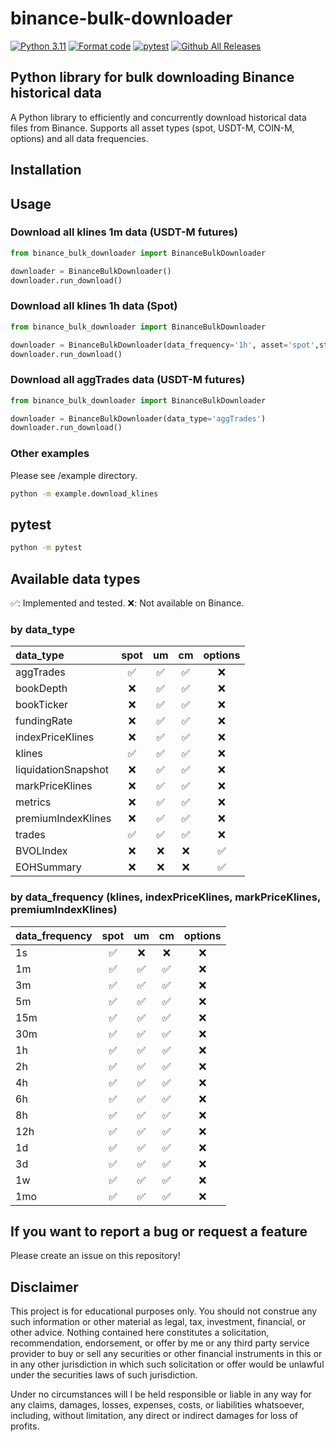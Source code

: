 # binance-bulk-downloader
[![Python 3.11](https://img.shields.io/badge/python-3.11-blue.svg)](https://www.python.org/downloads/release/python-3110//)
[![Format code](https://github.com/aoki-h-jp/binance-bulk-downloader/actions/workflows/Formatter.yml/badge.svg?branch=main)](https://github.com/aoki-h-jp/binance-bulk-downloader/actions/workflows/Formatter.yml)
[![pytest](https://github.com/aoki-h-jp/binance-bulk-downloader/actions/workflows/pytest.yaml/badge.svg)](https://github.com/aoki-h-jp/binance-bulk-downloader/actions/workflows/pytest.yaml)
[![Github All Releases](https://img.shields.io/github/downloads/aoki-h-jp/binance-liquidation-feeder/total.svg)]()

## Python library for bulk downloading Binance historical data
A Python library to efficiently and concurrently download historical data files from Binance. Supports all asset types (spot, USDT-M, COIN-M, options) and all data frequencies.

## Installation



## Usage
### Download all klines 1m data (USDT-M futures)

```python
from binance_bulk_downloader import BinanceBulkDownloader

downloader = BinanceBulkDownloader()
downloader.run_download()
```

### Download all klines 1h data (Spot)

```python
from binance_bulk_downloader import BinanceBulkDownloader

downloader = BinanceBulkDownloader(data_frequency='1h', asset='spot',start_date="2024-11")
downloader.run_download()
```

### Download all aggTrades data (USDT-M futures)

```python
from binance_bulk_downloader import BinanceBulkDownloader

downloader = BinanceBulkDownloader(data_type='aggTrades')
downloader.run_download()
```

### Other examples
Please see /example directory.

```bash
python -m example.download_klines
```

## pytest

```bash
python -m pytest
```

## Available data types
✅: Implemented and tested. ❌: Not available on Binance.

### by data_type

| data_type           | spot | um   | cm   | options | 
| :------------------ | :--: | :--: | :--: | :-----: | 
| aggTrades           | ✅   | ✅   | ✅ | ❌      | 
| bookDepth           | ❌   | ✅   | ✅ | ❌      | 
| bookTicker          | ❌   | ✅   | ✅ | ❌      | 
| fundingRate         | ❌   | ✅   | ✅ | ❌      | 
| indexPriceKlines    | ❌   | ✅   | ✅ | ❌      | 
| klines              | ✅   | ✅   | ✅ | ❌      | 
| liquidationSnapshot | ❌   | ✅   | ✅ | ❌      | 
| markPriceKlines     | ❌   | ✅   | ✅ | ❌      | 
| metrics             | ❌   | ✅   | ✅ | ❌      | 
| premiumIndexKlines  | ❌   | ✅   | ✅ | ❌      | 
| trades              | ✅   | ✅   | ✅ | ❌      | 
| BVOLIndex           | ❌   | ❌   | ❌ | ✅      | 
| EOHSummary          | ❌   | ❌   | ❌ | ✅      | 

### by data_frequency (klines, indexPriceKlines, markPriceKlines, premiumIndexKlines)

| data_frequency | spot | um   | cm   | options |
| :------------- | :--: | :--: | :--: | :-----: |
| 1s             | ✅   | ❌   | ❌ | ❌      |
| 1m             | ✅   | ✅   | ✅ | ❌      |
| 3m             | ✅   | ✅   | ✅ | ❌      |
| 5m             | ✅   | ✅   | ✅ | ❌      |
| 15m            | ✅   | ✅   | ✅ | ❌      |
| 30m            | ✅   | ✅   | ✅ | ❌      |
| 1h             | ✅   | ✅   | ✅ | ❌      |
| 2h             | ✅   | ✅   | ✅ | ❌      |
| 4h             | ✅   | ✅   | ✅ | ❌      |
| 6h             | ✅   | ✅   | ✅ | ❌      |
| 8h             | ✅   | ✅   | ✅ | ❌      |
| 12h            | ✅   | ✅   | ✅ | ❌      |
| 1d             | ✅   | ✅   | ✅ | ❌      |
| 3d             | ✅   | ✅   | ✅ | ❌      |
| 1w             | ✅   | ✅   | ✅ | ❌      |
| 1mo            | ✅   | ✅   | ✅ | ❌      |

## If you want to report a bug or request a feature
Please create an issue on this repository!

## Disclaimer
This project is for educational purposes only. You should not construe any such information or other material as legal,
tax, investment, financial, or other advice. Nothing contained here constitutes a solicitation, recommendation,
endorsement, or offer by me or any third party service provider to buy or sell any securities or other financial
instruments in this or in any other jurisdiction in which such solicitation or offer would be unlawful under the
securities laws of such jurisdiction.

Under no circumstances will I be held responsible or liable in any way for any claims, damages, losses, expenses, costs,
or liabilities whatsoever, including, without limitation, any direct or indirect damages for loss of profits.
